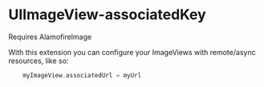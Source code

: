 # UIImageView-associatedKey

Requires AlamofireImage

With this extension you can configure your ImageViews with remote/async resources, like so:

```swift
    myImageView.associatedUrl = myUrl
```

